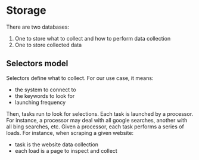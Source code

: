 # Storage

There are two databases: 
1. One to store what to collect and how to perform data collection
2. One to store collected data 

## Selectors model

Selectors define what to collect. 
For our use case, it means:
* the system to connect to
* the keywords to look for 
* launching frequency

Then, tasks run to look for selections. 
Each task is launched by a processor. 
For instance, a processor may deal with all google searches, another with all bing searches, etc. 
Given a processor, each task performs a series of loads. 
For instance, when scraping a given website: 
* task is the website data collection 
* each load is a page to inspect and collect